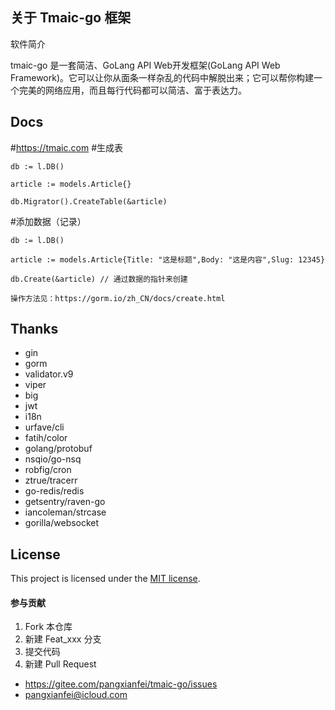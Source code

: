 

## 关于 Tmaic-go 框架

软件简介

tmaic-go 是一套简洁、GoLang API Web开发框架(GoLang API Web Framework)。它可以让你从面条一样杂乱的代码中解脱出来；它可以帮你构建一个完美的网络应用，而且每行代码都可以简洁、富于表达力。 
## Docs
#https://tmaic.com
#生成表

	db := l.DB()
	
	article := models.Article{}

	db.Migrator().CreateTable(&article)

#添加数据（记录）

	db := l.DB()
	
	article := models.Article{Title: "这是标题",Body: "这是内容",Slug: 12345}

	db.Create(&article) // 通过数据的指针来创建
	
	操作方法见：https://gorm.io/zh_CN/docs/create.html
	
	
	
	
## Thanks
* gin
* gorm
* validator.v9
* viper
* big
* jwt
* i18n
* urfave/cli
* fatih/color
* golang/protobuf
* nsqio/go-nsq
* robfig/cron
* ztrue/tracerr
* go-redis/redis
* getsentry/raven-go
* iancoleman/strcase
* gorilla/websocket

## License
This project is licensed under the [MIT license](https://github.com/pangxianfei/framework/blob/main/LICENSE).

#### 参与贡献

1.  Fork 本仓库
2.  新建 Feat_xxx 分支
3.  提交代码
4.  新建 Pull Request

* https://gitee.com/pangxianfei/tmaic-go/issues
* pangxianfei@icloud.com
